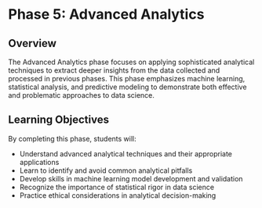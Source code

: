 # Phase 5: Advanced Analytics

## Overview

The Advanced Analytics phase focuses on applying sophisticated analytical techniques to extract deeper insights from the data collected and processed in previous phases. This phase emphasizes machine learning, statistical analysis, and predictive modeling to demonstrate both effective and problematic approaches to data science.

## Learning Objectives

By completing this phase, students will:

- Understand advanced analytical techniques and their appropriate applications
- Learn to identify and avoid common analytical pitfalls
- Develop skills in machine learning model development and validation
- Recognize the importance of statistical rigor in data science
- Practice ethical considerations in analytical decision-making